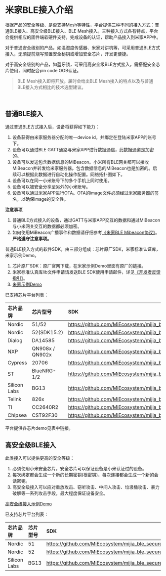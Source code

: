 # 米家BLE接入介绍

​根据产品的安全等级、是否支持Mesh等特性，平台提供三种不同的接入方式：普通BLE接入、高安全级BLE接入、BLE Mesh接入。三种接入方式各有特点，平台会提供相应的固件端软硬件支持，完成设备的认证，帮助产品接入到米家APP中。

​对于普通安全级别的产品，如温湿度传感器、米家对讲机等，可采用普通BLE方式接入，无须提前烧写预置安全秘钥或增加安全芯片，开发更便捷。

​对于高安全级别的产品，如蓝牙锁，可采用高安全级BLE方式接入，需搭配安全芯片使用，同时配合pin code OOB认证。

> BLE Mesh接入即将开放。届时会给出BLE Mesh接入的特点以及与普通BLE接入方式相比的技术选型建议。

<br/>

## 普通BLE接入

通过普通BLE方式接入后，设备将获得如下能力：
1. 设备获得由米家服务器分配的唯一device id，并绑定在登陆米家APP的账号下。
2. 设备可以通过BLE GATT通路与米家APP进行数据通信，此数据通道是加密的。
3. 设备可以发送包含数据信息的MiBeacon。小米所有BLE网关都可以接收MiBeacon并转发给米家服务器。包含数据信息的MiBeacon也是加密的。后续可以根据此数据进行自动化操作配置。网络拓扑图如下。
4. 设备可以在同一小米账号下的多个手机上同时使用。
5. 设备可以被安全分享至另外的小米账号。
6. 设备可以通过米家APP进行OTA。OTA的image文件必须经过米家服务器的签名，以确保image的安全性。

**注意事项**

1. 普通BLE方式接入的设备，通过GATT与米家APP交互的数据和通过MiBeacon与小米网关交互的数据都必须加密。
2. 如何使用MiBeacon广播事件和数据请仔细参考[《米家BLE Mibeacon协议》]()。**严格遵守注意事项。**

普通BLE接入方式的软件SDK，由三部分组成：芯片原厂SDK，米家标准认证库，米家示例Demo。

1. 芯片原厂SDK：原厂官网下载，在米家示例Demo里面有原厂的链接。
2. 米家标准认真库lib文件申请请发送BLE SDK使用申请邮件，详见[《开发者反馈指引》](https://iot.mi.com/new/guide.html?file=11-%E5%B8%B8%E7%94%A8%E4%BF%A1%E6%81%AF/01-%E5%BC%80%E5%8F%91%E8%80%85%E5%8F%8D%E9%A6%88%E6%8C%87%E5%BC%95)。
3. [米家示例Demo](https://github.com/MiEcosystem/mijia_ble)

已支持芯片平台列表：

| 芯片品牌 | 芯片型号 | SDK |
| :--- | :--- | :--- |
| Nordic | 51/52 | https://github.com/MiEcosystem/mijia_ble/tree/Nordic |
| Nordic | 52(SDK15.2) | https://github.com/MiEcosystem/mijia_ble/tree/Nordic_SDK15.2 |
| Dialog | DA14585 | https://github.com/MiEcosystem/mijia_ble/tree/Dialog |
| NXP | QN908x / QN902x| https://github.com/MiEcosystem/mijia_ble/tree/NXP |
| Cypress | 20706 | https://github.com/MiEcosystem/mijia_ble/tree/cypress |
| ST | BlueNRG-1/2 | https://github.com/MiEcosystem/mijia_ble/tree/ST |
| Silicon Labs | BG13 | https://github.com/MiEcosystem/mijia_ble/tree/Silabs |
| Telink | 826x | https://github.com/MiEcosystem/mijia_ble/tree/telink |
| TI | CC2640R2 | https://github.com/MiEcosystem/mijia_ble/tree/ti |
| Chipsea | CST92F30 | https://github.com/MiEcosystem/mijia_ble/tree/Chipsea |

平台提供各芯片demo见表中链接。

## 高安全级BLE接入

此类接入可以提供更高的安全等级：
1. 必须使用小米安全芯片，安全芯片可以保证设备是小米认证过的设备。
2. 每次绑定都会生成一个新的长期密钥(根密钥)，每次连接都会生成一个新的会话密钥。
3. 高安全级接入可以应对重放攻击、窃听攻击、中间人攻击、垃圾桶攻击、暴力破解等一系列攻击手段，最大程度保证设备安全。

[高安全级接入示例Demo](https://github.com/MiEcosystem/mijia_ble_secure)

已支持芯片平台列表：

| 芯片品牌 | 芯片型号 | SDK |
| :--- | :--- | :--- |
| Nordic | 51 | https://github.com/MiEcosystem/mijia_ble_secure/tree/nordic_legacy |
| Nordic | 52 | https://github.com/MiEcosystem/mijia_ble_secure/tree/nordic |
| Silicon Labs | BG13 | https://github.com/MiEcosystem/mijia_ble_secure/tree/silabs |
